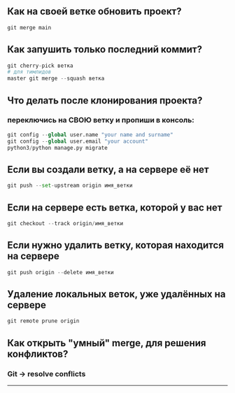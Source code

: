 ## Как на своей ветке обновить проект?
``` python
git merge main
```

## Как запушить только последний коммит?
``` python
git cherry-pick ветка
# для тимлидов
master git merge --squash ветка
```

## Что делать после клонирования проекта?
### переключись на СВОЮ ветку и пропиши в консоль:

``` python
git config --global user.name "your name and surname"
git config --global user.email "your account"
python3/python manage.py migrate
```

## Если вы создали ветку, а на сервере её нет
``` python
git push --set-upstream origin имя_ветки
```

## Если на сервере есть ветка, которой у вас нет
``` python
git cheсkout --track origin/имя_ветки
```

## Если нужно удалить ветку, которая находится на сервере
``` python
git push origin --delete имя_ветки
```

## Удаление локальных веток, уже удалённых на сервере
``` python
git remote prune origin
```

## Как открыть "умный" merge, для решения конфликтов?
### Git -> resolve conflicts
*** 
